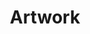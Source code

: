 ---
title: Artwork
cms_exclude: true
#url: talk

# View
view: portfolio

# Optional cover image (relative to `assets/media/` folder).
image:
  caption: ''
  filename: ''
---
